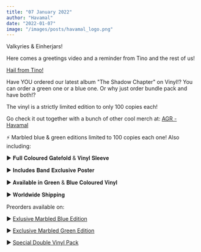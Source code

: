 ```yaml
---
title: "07 January 2022"
author: "Havamal"
date: "2022-01-07"
image: "/images/posts/havamal_logo.png"
---
```


Valkyries & Einherjars!

Here comes a greetings video and a reminder from Tino and the rest of us!

[Hail from Tino!](https://fb.watch/e9NgACt1JD/)

Have YOU ordered our latest album "The Shadow Chapter" on Vinyl!? 
You can order a green one or a blue one. Or why just order bundle pack and have both!?

The vinyl is a strictly limited edition to only 100 copies each!

Go check it out together with a bunch of other cool merch at:
[AGR - Havamal](https://artgatesrecords.com/store/en/buscar?controller=search&s=Havamal&fbclid=IwAR1z0M7zQ4dM1T7QuAVDAmzUNdb4QBfYafHslfTJJ7VjAP0ThGYqmUNiDJ0)

⚡ Marbled blue & green editions limited to 100 copies each one! Also including:

▶️ 𝐅𝐮𝐥𝐥 𝐂𝐨𝐥𝐨𝐮𝐫𝐞𝐝 𝐆𝐚𝐭𝐞𝐟𝐨𝐥𝐝 & 𝐕𝐢𝐧𝐲𝐥 𝐒𝐥𝐞𝐞𝐯𝐞

▶️ 𝐈𝐧𝐜𝐥𝐮𝐝𝐞𝐬 𝐁𝐚𝐧𝐝 𝐄𝐱𝐜𝐥𝐮𝐬𝐢𝐯𝐞 𝐏𝐨𝐬𝐭𝐞𝐫

▶️ 𝐀𝐯𝐚𝐢𝐥𝐚𝐛𝐥𝐞 𝐢𝐧 𝐆𝐫𝐞𝐞𝐧 & 𝐁𝐥𝐮𝐞 𝐂𝐨𝐥𝐨𝐮𝐫𝐞𝐝 𝐕𝐢𝐧𝐲𝐥

▶️ 𝐖𝐨𝐫𝐥𝐝𝐰𝐢𝐝𝐞 𝐒𝐡𝐢𝐩𝐩𝐢𝐧𝐠

Preorders available on:

▶️ [Exlusive Marbled Blue Edition](https://artgatesrecords.com/store/en/inicio/havamal-the-shadow-chapter-exclusive-blue-vinyl-edition-preorder?fbclid=IwAR1FUUn7BPrue0bs6sKmpyjYGL-wjU3Xk4eXh-OacSq6pNzrK8Z67s1Ivpo)

▶️ [Exclusive Marbled Green Edition](https://artgatesrecords.com/store/en/inicio/havamal-the-shadow-chapter-edicion-exclusiva-vinilo-verde-preventa?fbclid=IwAR3gWXAH6XCl6LT7Med5pmYHGfgvgjlFNjcOYOYHAw0n_hEEHKlPPiM2QMU)

▶️ [Special Double Vinyl Pack](https://artgatesrecords.com/store/es/inicio/havamal-the-shadow-chapter-edicion-exclusiva-pack-de-vinilos-preventa?fbclid=IwAR2hK0t81QG02xmH7zt2H-VP17oZQJSmbeb83yAzlSqkK0cz4tS_UDg_y8M)
